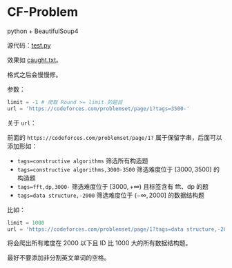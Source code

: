 # CF-Problem

python + BeautifulSoup4

源代码：[test.py](/test.py)

效果如 [caught.txt](/caught.txt)。

格式之后会慢慢修。

参数：

```python
limit = -1 # 爬取 Round >= limit 的题目
url = 'https://codeforces.com/problemset/page/1?tags=3500-'
```

关于 `url`：

前面的 `https://codeforces.com/problemset/page/1?` 属于保留字串，后面可以添加形如：

- `tags=constructive algorithms` 筛选所有构造题
- `tags=constructive algorithms,3000-3500` 筛选难度位于 $[3000, 3500]$ 的构造题
- `tags=fft,dp,3000-` 筛选难度位于 $[3000, +\infty)$ 且标签含有 fft、dp 的题
- `tags=data structure,-2000` 筛选难度位于 $(-\infty, 2000]$ 的数据结构题

比如：

```python
limit = 1000
url = 'https://codeforces.com/problemset/page/1?tags=data structure,-2000'
```

将会爬出所有难度在 $2000$ 以下且 ID 比 1000 大的所有数据结构题。

最好不要添加非分割英文单词的空格。
